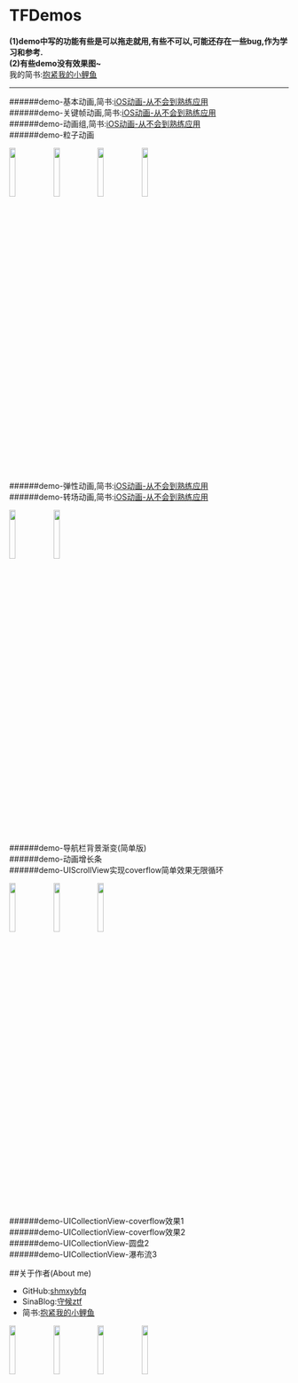 # TFDemos

**(1)demo中写的功能有些是可以拖走就用,有些不可以,可能还存在一些bug,作为学习和参考.**<br>
**(2)有些demo没有效果图~**<br>
我的简书:[抱紧我的小鲤鱼](http://www.jianshu.com/users/8c1cc9143ec6/latest_articles)
___

######demo-基本动画,简书:[iOS动画-从不会到熟练应用](http://www.jianshu.com/p/3f48fabaca19)<br>
######demo-关键帧动画,简书:[iOS动画-从不会到熟练应用](http://www.jianshu.com/p/3f48fabaca19)<br>
######demo-动画组,简书:[iOS动画-从不会到熟练应用](http://www.jianshu.com/p/3f48fabaca19)<br>
######demo-粒子动画<br>

<div>
<img src="https://github.com/shmxybfq/TFProjectsSource/blob/master/TFEasyCoder_Source/demo-基本动画-01.gif" width="15%" height="15%">
<img src="https://github.com/shmxybfq/TFProjectsSource/blob/master/TFEasyCoder_Source/demo-关键帧动画-01.gif" width="15%" height="15%">
<img src="https://github.com/shmxybfq/TFProjectsSource/blob/master/TFEasyCoder_Source/demo-动画组-01.gif" width="15%" height="15%">
<img src="https://github.com/shmxybfq/TFProjectsSource/blob/master/TFEasyCoder_Source/demo-粒子动画.gif" width="15%" height="15%">
</div>

######demo-弹性动画,简书:[iOS动画-从不会到熟练应用](http://www.jianshu.com/p/3f48fabaca19)<br>
######demo-转场动画,简书:[iOS动画-从不会到熟练应用](http://www.jianshu.com/p/3f48fabaca19)<br>

<div>
<img src="https://github.com/shmxybfq/TFProjectsSource/blob/master/TFEasyCoder_Source/demo-弹性动画-01.gif" width="15%" height="15%">
<img src="https://github.com/shmxybfq/TFProjectsSource/blob/master/TFEasyCoder_Source/demo-弹性动画-02.gif" width="15%" height="15%">
</div>

######demo-导航栏背景渐变(简单版)<br>
######demo-动画增长条<br>
######demo-UIScrollView实现coverflow简单效果无限循环<br>
<div>
<img src="https://github.com/shmxybfq/TFProjectsSource/blob/master/TFEasyCoder_Source/demo-导航栏背景渐变(简单版).gif" width="15%" height="15%">
<img src="https://github.com/shmxybfq/TFProjectsSource/blob/master/TFDemos_Source/demo-动画增长条.gif" width="15%" height="15%">
<img src="https://github.com/shmxybfq/TFProjectsSource/blob/master/TFDemos_Source/demo-UIScrollView实现coverflow简单效果无限循环.gif" width="15%" height="15%">
</div>


######demo-UICollectionView-coverflow效果1<br>
######demo-UICollectionView-coverflow效果2<br>
######demo-UICollectionView-圆盘2<br>
######demo-UICollectionView-瀑布流3<br>
<div>


##关于作者(About me)
* GitHub:[shmxybfq](https://github.com/shmxybfq "shmxybfq's github")
* SinaBlog:[守候ztf](http://blog.sina.com.cn/u/3481024997 "shmxybfq's sinablog")
* 简书:[抱紧我的小鲤鱼](http://www.jianshu.com/u/8c1cc9143ec6)
<img src="https://github.com/shmxybfq/TFProjectsSource/blob/master/TFDemos_Source/demo-UICollectionView-coverflow效果1.gif" width="15%" height="15%">
<img src="https://github.com/shmxybfq/TFProjectsSource/blob/master/TFDemos_Source/demo-UICollectionView-coverflow效果2.gif" width="15%" height="15%">
<img src="https://github.com/shmxybfq/TFProjectsSource/blob/master/TFDemos_Source/demo-UICollectionView-圆盘2.gif" width="15%" height="15%">
<img src="https://github.com/shmxybfq/TFProjectsSource/blob/master/TFDemos_Source/demo-UICollectionView-瀑布流3.gif" width="15%" height="15%">
</div>

